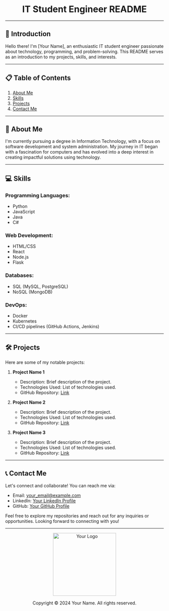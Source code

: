 <!-- Title with Logo -->
<div align="center">
  <h1>IT Student Engineer README</h1>
</div>

---

<!-- Introduction -->
## 🌟 Introduction

Hello there! I'm [Your Name], an enthusiastic IT student engineer passionate about technology, programming, and problem-solving. This README serves as an introduction to my projects, skills, and interests.

---

<!-- Table of Contents -->
## 📋 Table of Contents

1. [About Me](#about-me)
2. [Skills](#skills)
3. [Projects](#projects)
4. [Contact Me](#contact-me)

---

<!-- About Me Section -->
## 🚀 About Me

I'm currently pursuing a degree in Information Technology, with a focus on software development and system administration. My journey in IT began with a fascination for computers and has evolved into a deep interest in creating impactful solutions using technology.

---

<!-- Skills Section -->
## 💻 Skills

### Programming Languages:
- Python
- JavaScript
- Java
- C#

### Web Development:
- HTML/CSS
- React
- Node.js
- Flask

### Databases:
- SQL (MySQL, PostgreSQL)
- NoSQL (MongoDB)

### DevOps:
- Docker
- Kubernetes
- CI/CD pipelines (GitHub Actions, Jenkins)

---

<!-- Projects Section -->
## 🛠️ Projects

Here are some of my notable projects:

1. **Project Name 1**
   - Description: Brief description of the project.
   - Technologies Used: List of technologies used.
   - GitHub Repository: [Link](https://github.com/your_username/project1)

2. **Project Name 2**
   - Description: Brief description of the project.
   - Technologies Used: List of technologies used.
   - GitHub Repository: [Link](https://github.com/your_username/project2)

3. **Project Name 3**
   - Description: Brief description of the project.
   - Technologies Used: List of technologies used.
   - GitHub Repository: [Link](https://github.com/your_username/project3)

---

<!-- Contact Me Section -->
## 📞 Contact Me

Let's connect and collaborate! You can reach me via:

- Email: [your_email@example.com](mailto:your_email@example.com)
- LinkedIn: [Your LinkedIn Profile](https://www.linkedin.com/in/your_username/)
- GitHub: [Your GitHub Profile](https://github.com/your_username)

Feel free to explore my repositories and reach out for any inquiries or opportunities. Looking forward to connecting with you!

---

<!-- Footer with Logo -->
<div align="center">
  <img src="your_logo_url_here" alt="Your Logo" width="200px">
  <p>Copyright © 2024 Your Name. All rights reserved.</p>
</div>
